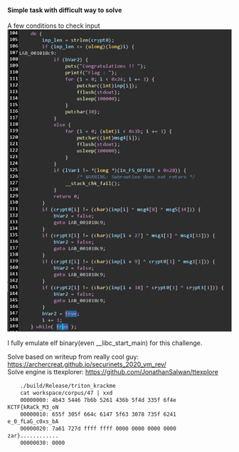 #### Simple task with difficult way to solve

A few conditions to check input <br>
![conditions](res/conditions.jpg)

I fully emulate elf binary(even \_\_libc\_start\_main) for this challenge.

Solve based on writeup from really cool guy: https://archercreat.github.io/securinets_2020_vm_rev/<br>
Solve engine is ttexplorer: https://github.com/JonathanSalwan/ttexplore

```
    ./build/Release/triton_krackme
    cat workspace/corpus/47 | xxd
    00000000: 4b43 5446 7b6b 5261 436b 5f4d 335f 6f4e  KCTF{kRaCk_M3_oN
    00000010: 655f 305f 664c 6147 5f63 3078 735f 6241  e_0_fLaG_c0xs_bA
    00000020: 7a61 727d ffff ffff 0000 0000 0000 0000  zar}............
    00000030: 0000
```
